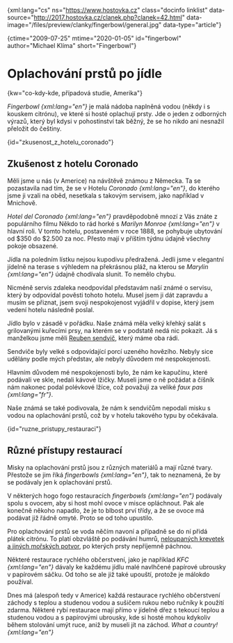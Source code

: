 
{xml:lang="cs" ns="https://www.hostovka.cz" class="docinfo linklist" data-source="http://2017.hostovka.cz/clanek.php?clanek=42.html" data-image="/files/preview/clanky/fingerbowl/general.jpg" data-type="article"}

{ctime="2009-07-25" mtime="2020-01-05" id="fingerbowl" author="Michael Klíma" short="Fingerbowl"}

# Oplachování prstů po jídle

<!-- generated attribute kw by user_udpatekw.sh on 2020-04-25, do not edit -->

{kw="co-kdy-kde, případová studie, Amerika"}

_Fingerbowl {xml:lang="en"}_ je malá nádoba naplněná vodou (někdy i s kouskem citrónu), ve které si hosté oplachují prsty. Jde o jeden z odborných výrazů, který byl kdysi v pohostinství tak běžný, že se ho nikdo ani nesnažil přeložit do češtiny.

{id="zkusenost\_z\_hotelu_coronado"}

## Zkušenost z hotelu Coronado

Měli jsme u nás (v Americe) na návštěvě známou z Německa. Ta se pozastavila nad tím, že se v Hotelu _Coronado {xml:lang="en"}_, do kterého jsme ji vzali na oběd, nesetkala s takovým servisem, jako například v Mnichově.

_Hotel del Coronado {xml:lang="en"}_ pravděpodobně mnozí z Vás znáte z populárního filmu Někdo to rád horké s _Marilyn Monroe {xml:lang="en"}_ v hlavní roli. V tomto hotelu, postaveném v roce 1888, se pohybuje ubytování od $350 do $2.500 za noc. Přesto mají v příštím týdnu údajně všechny pokoje obsazené.

Jídla na poledním lístku nejsou kupodivu předražená. Jedli jsme v elegantní jídelně na terase s výhledem na překrásnou pláž, na kterou se _Marylin {xml:lang="en"}_ údajně chodívala slunit. To nemělo chybu.

Nicméně servis zdaleka neodpovídal představám naší známé o servisu, který by odpovídal pověsti tohoto hotelu. Musel jsem ji dát zapravdu a musím se přiznat, jsem svoji nespokojenost vyjádřil v dopise, který jsem vedení hotelu následně poslal.

Jídlo bylo v zásadě v pořádku. Naše známá měla velký křehký salát s grilovanými kuřecími prsy, na kterém se v podstatě nedá nic pokazit. Já s manželkou jsme měli [Reuben sendvič][1], který máme oba rádi.

Sendviče byly velké s odpovídající porcí uzeného hovězího. Nebyly sice udělány podle mých představ, ale nebyly důvodem mé nespokojenosti.

Hlavním důvodem mé nespokojenosti bylo, že nám ke kapučínu, které podávali ve skle, nedali kávové lžičky. Museli jsme o ně požádat a číšník nám nakonec podal polévkové lžíce, což považuji za veliké _faux pas {xml:lang="fr"}_.

Naše známá se také podivovala, že nám k sendvičům nepodali misku s vodou na oplachování prstů, což by v hotelu takového typu by očekávala.

{id="ruzne\_pristupy\_restauraci"}

## Různé přístupy restaurací

Misky na oplachování prstů jsou z různých materiálů a mají různé tvary. Přestože se jim říká _fingerbowls {xml:lang="en"}_, tak to neznamená, že by se podávaly jen k oplachování prstů.

V některých hogo fogo restauracích _fingerbowls {xml:lang="en"}_ podávaly spolu s ovocem, aby si host mohl ovoce v misce opláchnout. Pak ale konečně někoho napadlo, že je to blbost prví třídy, a že se ovoce má podávat již řádně omyté. Proto se od toho upustilo.

Pro oplachování prstů se voda něčím navoní a případně se do ní přidá plátek citrónu. To platí obzvláště po podávání humrů, [neloupaných krevetek a jiných mořských potvor][2], po kterých prsty nepříjemně páchnou.

Některé restaurace rychlého občerstvení, jako je například _KFC {xml:lang="en"}_ dávaly ke každému jídlu malé navlhčené papírové ubrousky v papírovém sáčku. Od toho se ale již také upouští, protože je málokdo používal.

Dnes má (alespoň tedy v Americe) každá restaurace rychlého občerstvení záchody s teplou a studenou vodou a sušičem rukou nebo ručníky k použití zdarma. Některé rybí restaurace mají přímo v jídelně dřez s tekoucí teplou a studenou vodou a s papírovými ubrousky, kde si hosté mohou kdykoliv během stolování umýt ruce, aniž by museli jít na záchod. _What a country! {xml:lang="en"}_

 [1]: sendvice#reuben
 [2]: plody_more

